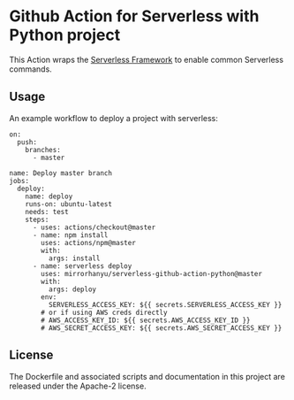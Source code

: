 # Github Action for Serverless with Python project

This Action wraps the [Serverless Framework](https://serverless.com) to enable common Serverless commands.

## Usage
An example workflow to deploy a project with serverless:


```
on:
  push:
    branches:
      - master
      
name: Deploy master branch
jobs:
  deploy:
    name: deploy
    runs-on: ubuntu-latest
    needs: test
    steps:
      - uses: actions/checkout@master
      - name: npm install
        uses: actions/npm@master
        with:
          args: install
      - name: serverless deploy
        uses: mirrorhanyu/serverless-github-action-python@master
        with:
          args: deploy
        env:
          SERVERLESS_ACCESS_KEY: ${{ secrets.SERVERLESS_ACCESS_KEY }}
        # or if using AWS creds directly
        # AWS_ACCESS_KEY_ID: ${{ secrets.AWS_ACCESS_KEY_ID }}
        # AWS_SECRET_ACCESS_KEY: ${{ secrets.AWS_SECRET_ACCESS_KEY }}
```

## License

The Dockerfile and associated scripts and documentation in this project are released under the Apache-2 license.
